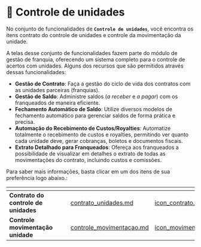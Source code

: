 # 📝 Controle de unidades

No conjunto de funcionalidades de **`Controle de unidades`**, você encontra os itens contrato do controle de unidades e controle da movimentação da unidade.

A telas desse conjunto de funcionalidades fazem parte do módulo de gestão de franquia, oferecendo um sistema completo para o controle de acertos com unidades. Alguns dos recursos que são permitidos através dessas funcionalidades:

- **Gestão de Contrato**: Faça a gestão do ciclo de vida dos contratos com as unidades parceiras (franquias).
- **Gestão de Saldo**: Administre saldos (*a receber* e *a pagar*) com os franqueados de maneira eficiente.
- **Fechamento Automático de Saldo**: Utilize diversos modelos de fechamento automático para gerenciar saldos de forma prática e precisa.
- **Automação do Recebimento de Custos/Royalties**: Automatize totalmente o recebimento de custos e royalties, permitindo ver quanto cada unidade deve, gerar cobranças, boletos e documentos fiscais.
- **Extrato Detalhado para Franqueados**: Ofereça aos franqueados a possibilidade de visualizar em detalhes o extrato de todas as movimentações do contrato, incluindo custos e comissões.

Para saber mais informações, basta clicar em um dos itens de sua preferência logo abaixo.:

<table data-view="cards">
    <thead>
        <tr>
            <th></th>
            <th></th>
            <th></th>
            <th data-hidden data-card-target data-type="content-ref"></th>
            <th data-hidden data-card-cover data-type="files"></th>
        </tr>
    </thead>
        <tbody>
            <tr>
                <td>
                    <strong>Contrato do controle de unidades</strong>
                </td>
                <td></td>
                <td></td>
                <td>
                    <a href="/erp-v2/funcionalidades/controle_unidades/contrato_unidades.md">contrato_unidades.md</a>
                </td>
                <td>
                    <a href="/erp-v2/assets/funcionalidades/icon_contrato.png">icon_contrato.png</a>
                </td>
            </tr>
            <tr>
                <td>
                    <strong>Controle movimentação unidade</strong>
                </td>
                <td></td>
                <td></td>
                <td>
                    <a href="/erp-v2/funcionalidades/controle_unidades/controle_movimentacao.md">controle_movimentacao.md</a>
                </td>
                <td>
                    <a href="/erp-v2/assets/funcionalidades/icon_movimentacao (1).png">icon_movimentacao.png</a>
                </td>
            </tr>
        </tbody>
</table>
